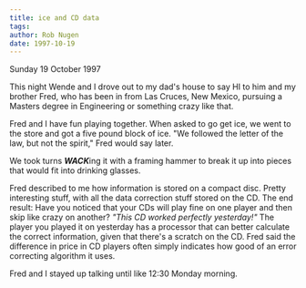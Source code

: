 ```yaml
---
title: ice and CD data
tags: 
author: Rob Nugen
date: 1997-10-19
---
```


<p class=date>Sunday 19 October 1997</p>

<p>
This night Wende and I drove out to my dad's house to say HI to him and my brother Fred, who has been in from Las Cruces, New Mexico, pursuing a Masters degree in Engineering or something crazy like that.
<p>
Fred and I have fun playing together. When asked to go get ice, we went to the store and got a five pound block of ice. "We followed the letter of the law, but not the spirit," Fred would say later.
<p>
We took turns <em><b>WACK</b></em>ing it with a framing hammer to break it up into pieces that would fit into drinking glasses.
<p>
Fred described to me how information is stored on a compact
disc. Pretty interesting stuff, with all the data correction stuff
stored on the CD. The end result: Have you noticed that your CDs will
play fine on one player and then skip like crazy on another? <em>"This
CD worked perfectly yesterday!"</em> The player you played it on
yesterday has a processor that can better calculate the correct
information, given that there's a scratch on the CD. Fred said the
difference in price in CD players often simply indicates how good of
an error correcting algorithm it uses.
<p>
Fred and I stayed up talking until like 12:30 Monday morning.
<p>
